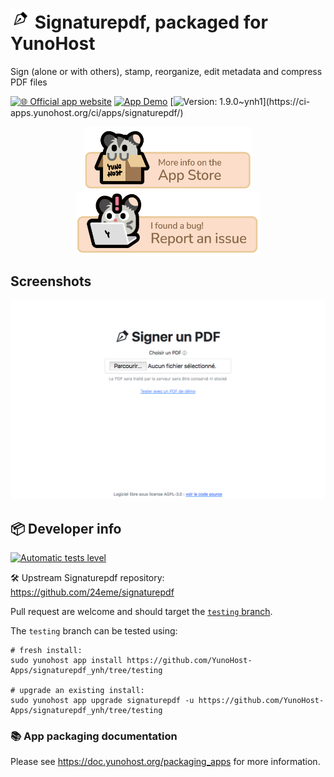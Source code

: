 <!--
N.B.: This README was automatically generated by <https://github.com/YunoHost/apps_tools/blob/main/readme_generator>
It shall NOT be edited by hand.
-->

<h1>
  <img src="https://raw.githubusercontent.com/YunoHost/apps/main/logos/signaturepdf.png" width="32px" alt="Logo of Signaturepdf">
  Signaturepdf, packaged for YunoHost
</h1>

Sign (alone or with others), stamp, reorganize, edit metadata and compress PDF files

[![🌐 Official app website](https://img.shields.io/badge/Official_app_website-darkgreen?style=for-the-badge)](https://pdf.24eme.fr/signature)
[![App Demo](https://img.shields.io/badge/App_Demo-blue?style=for-the-badge)](https://pdf.24eme.fr)
[![Version: 1.9.0~ynh1](https://img.shields.io/badge/Version-1.9.0~ynh1-rgba(0,150,0,1)?style=for-the-badge)](https://ci-apps.yunohost.org/ci/apps/signaturepdf/)

<div align="center">
<a href="https://apps.yunohost.org/app/signaturepdf"><img height="100px" src="https://github.com/YunoHost/yunohost-artwork/raw/refs/heads/main/badges/neopossum-badges/badge_more_info_on_the_appstore.svg"/></a>
<a href="https://github.com/YunoHost-Apps/signaturepdf_ynh/issues"><img height="100px" src="https://github.com/YunoHost/yunohost-artwork/raw/refs/heads/main/badges/neopossum-badges/badge_report_an_issue.svg"/></a>
</div>


## Screenshots
![Screenshot of Signaturepdf](./doc/screenshots/screenshot.png)

## 📦 Developer info

[![Automatic tests level](https://apps.yunohost.org/badge/cilevel/signaturepdf)](https://ci-apps.yunohost.org/ci/apps/signaturepdf/)

🛠️ Upstream Signaturepdf repository: <https://github.com/24eme/signaturepdf>

Pull request are welcome and should target the [`testing` branch](https://github.com/YunoHost-Apps/signaturepdf_ynh/tree/testing).

The `testing` branch can be tested using:
```
# fresh install:
sudo yunohost app install https://github.com/YunoHost-Apps/signaturepdf_ynh/tree/testing

# upgrade an existing install:
sudo yunohost app upgrade signaturepdf -u https://github.com/YunoHost-Apps/signaturepdf_ynh/tree/testing
```

### 📚 App packaging documentation

Please see <https://doc.yunohost.org/packaging_apps> for more information.